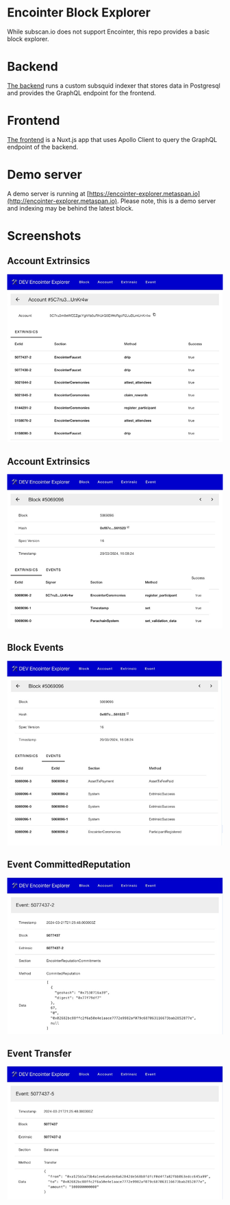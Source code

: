 # Encointer Block Explorer

While subscan.io does not support Encointer, this repo provides a basic block explorer.

# Backend

[The backend](./backend/README.md) runs a custom subsquid indexer that stores data in Postgresql and provides the GraphQL endpoint for the frontend.

# Frontend

[The frontend](./frontend/README.md) is a Nuxt.js app that uses Apollo Client to query the GraphQL endpoint of the backend.

# Demo server

A demo server is running at [https://encointer-explorer.metaspan.io](http://encointer-explorer.metaspan.io).
Please note, this is a demo server and indexing may be behind the latest block.

# Screenshots

## Account Extrinsics

![Account Extrinsics](./assets/account-extrinsics.jpg)

## Account Extrinsics

![Block Events](./assets/block-extrinsics.jpg)

## Block Events

![Block Events](./assets/block-events.jpg)

## Event CommittedReputation

![Block Events](./assets/event-committed-reputation.jpg)

## Event Transfer

![Block Events](./assets/event-transfer.jpg)

